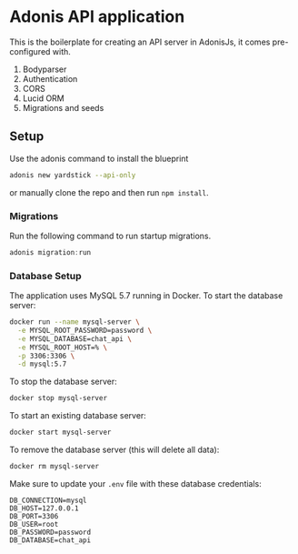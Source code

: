 # Adonis API application

This is the boilerplate for creating an API server in AdonisJs, it comes pre-configured with.

1. Bodyparser
2. Authentication
3. CORS
4. Lucid ORM
5. Migrations and seeds

## Setup

Use the adonis command to install the blueprint

```bash
adonis new yardstick --api-only
```

or manually clone the repo and then run `npm install`.

### Migrations

Run the following command to run startup migrations.

```js
adonis migration:run
```

### Database Setup

The application uses MySQL 5.7 running in Docker. To start the database server:

```bash
docker run --name mysql-server \
  -e MYSQL_ROOT_PASSWORD=password \
  -e MYSQL_DATABASE=chat_api \
  -e MYSQL_ROOT_HOST=% \
  -p 3306:3306 \
  -d mysql:5.7
```

To stop the database server:
```bash
docker stop mysql-server
```

To start an existing database server:
```bash
docker start mysql-server
```

To remove the database server (this will delete all data):
```bash
docker rm mysql-server
```

Make sure to update your `.env` file with these database credentials:
```
DB_CONNECTION=mysql
DB_HOST=127.0.0.1
DB_PORT=3306
DB_USER=root
DB_PASSWORD=password
DB_DATABASE=chat_api
```
